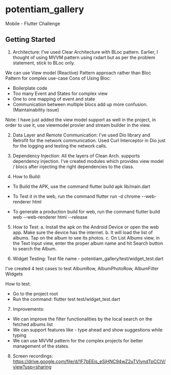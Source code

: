 # potentiam_gallery

Mobile - Flutter Challenge

## Getting Started

1. Architecture:
I've used Clear Architecture with BLoc pattern. Earlier, I thought of using MVVM pattern using rxdart but as per the problem statement, stick to BLoc only. 

We can use View model (Reactive) Pattern approach rather than Bloc Pattern for complex use-case
Cons of Using Bloc:
- Boilerplate code
- Too many Event and States for complex view
- One to one mapping of event and state
- Communication between multiple blocs add up more confusion. (Maintainability issue)

Note: I have just added the view model support as well in the project, in order to use it, use viewmodel provier and stream builder in the view.


2. Data Layer and Remote Communication:
I've used Dio library and Retrofit for the network communication. Used Curl Interceptor in Dio just for the logging and testing the network calls.


3. Dependency Injection:
All the layers of Clean Arch. supports dependency injection. I've created modules which provides view model / blocs after injecting the right dependencies to the class.


4. How to Build:
- To Build the APK, use the command 
flutter build apk lib/main.dart 

- To Test it in the web, run the command
flutter run -d chrome --web-renderer html 

- To generate a production build for web, run the command
flutter build web --web-renderer html --release

5. How to Test:
a. Install the apk on the Android Device or open the web app. Make sure the device has the internet.
b. It will load the list of albums. Tap on the album to see its photos.
c. On List Albums view, in the Text Input view, enter the proper album name and hit Search button to search the Album.


6. Widget Testing:
Test file name - potentiam_gallery/test/widget_test.dart

I've created 4 test cases to test AlbumRow, AlbumPhotoRow, AlbumFilter Widgets

How to test:
- Go to the project root
- Run the command: 
flutter test test/widget_test.dart

7. Improvements:
- We can improve the filter functionalities by the local search on the fetched albums list
- We can support features like - type ahead and show suggestions while typing
- We can use MVVM pattern for the complex projects for better management of the states.


8. Screen recordings:
https://drive.google.com/file/d/1F7bEEis_eSjHNC94wZ2uTVIyndTpCClV/view?usp=sharing


